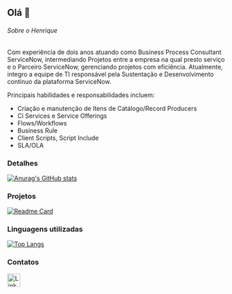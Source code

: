 ## Olá 👋

###### Sobre o Henrique
Com experiência de dois anos atuando como Business Process Consultant ServiceNow, intermediando Projetos entre a empresa na qual presto serviço e o Parceiro ServiceNow, gerenciando projetos com eficiência. Atualmente, integro a equipe de TI responsável pela Sustentação e Desenvolvimento contínuo da plataforma ServiceNow.

Principais habilidades e responsabilidades incluem:
- Criação e manutenção de Itens de Catálogo/Record Producers
- ﻿﻿Ci Services e Service Offerings
- ﻿﻿Flows/Workflows
- ﻿﻿Business Rule
- ﻿﻿Client Scripts, Script Include
- ﻿SLA/OLA

### Detalhes

[![Anurag's GitHub stats](https://github-readme-stats.vercel.app/api?username=riicksousa&show_icons=true&theme=dark)](https://github.com/anuraghazra/github-readme-stats)

### Projetos

[![Readme Card](https://github-readme-stats.vercel.app/api/pin/?username=riicksousa&repo=Exercicio_Ebac&theme=dark)](https://github.com/anuraghazra/github-readme-stats)

### Linguagens utilizadas

[![Top Langs](https://github-readme-stats.vercel.app/api/top-langs/?username=riicksousa&layout=compact)](https://github.com/anuraghazra/github-readme-stats)

### Contatos

[<img src="https://img.shields.io/badge/linkedin-%230077B5.svg?&style=for-the-badge&logo=linkedin&logoColor=white" alt='Linkedin' height='30'>](https://www.linkedin.com/in/henrique-rodrigues-de-sousa/) 
